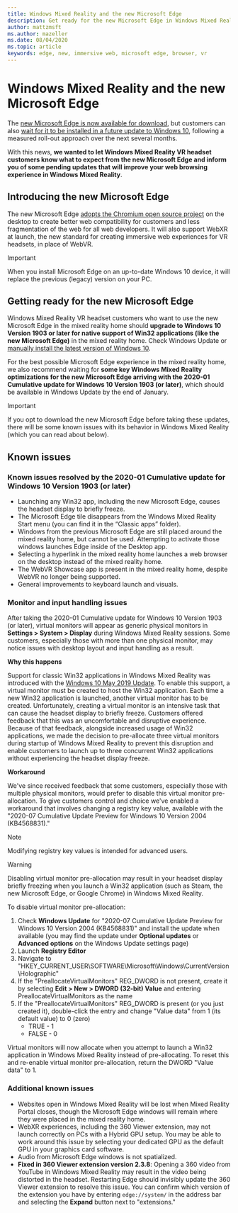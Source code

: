 ```yaml
---
title: Windows Mixed Reality and the new Microsoft Edge
description: Get ready for the new Microsoft Edge in Windows Mixed Reality. Includes changes to expect, updates to look out for, and known issues.
author: mattzmsft
ms.author: mazeller
ms.date: 08/04/2020
ms.topic: article
keywords: edge, new, immersive web, microsoft edge, browser, vr
---
```


# Windows Mixed Reality and the new Microsoft Edge

The [new Microsoft Edge is now available for download](https://blogs.windows.com/windowsexperience/?p=173496), but customers can also [wait for it to be installed in a future update to Windows 10](https://blogs.windows.com/msedgedev/2020/01/15/upgrading-new-microsoft-edge-79-chromium/), following a measured roll-out approach over the next several months. 

With this news, **we wanted to let Windows Mixed Reality VR headset customers know what to expect from the new Microsoft Edge and inform you of some pending updates that will improve your web browsing experience in Windows Mixed Reality**.

## Introducing the new Microsoft Edge

The new Microsoft Edge [adopts the Chromium open source project](https://blogs.windows.com/windowsexperience/2018/12/06/microsoft-edge-making-the-web-better-through-more-open-source-collaboration/) on the desktop to create better web compatibility for customers and less fragmentation of the web for all web developers. It will also support WebXR at launch, the new standard for creating immersive web experiences for VR headsets, in place of WebVR.

>[!IMPORTANT]
>When you install Microsoft Edge on an up-to-date Windows 10 device, it will replace the previous (legacy) version on your PC.

## Getting ready for the new Microsoft Edge

Windows Mixed Reality VR headset customers who want to use the new Microsoft Edge in the mixed reality home should **upgrade to Windows 10 Version 1903 or later for native support of Win32 applications (like the new Microsoft Edge)** in the mixed reality home. Check Windows Update or [manually install the latest version of Windows 10](https://www.microsoft.com/en-us/software-download/windows10).

For the best possible Microsoft Edge experience in the mixed reality home, we also recommend waiting for **some key Windows Mixed Reality optimizations for the new Microsoft Edge arriving with the 2020-01 Cumulative update for Windows 10 Version 1903 (or later)**, which should be available in Windows Update by the end of January.

>[!IMPORTANT]
>If you opt to download the new Microsoft Edge before taking these updates, there will be some known issues with its behavior in Windows Mixed Reality (which you can read about below).

## Known issues

### Known issues resolved by the 2020-01 Cumulative update for Windows 10 Version 1903 (or later)

- Launching any Win32 app, including the new Microsoft Edge, causes the headset display to briefly freeze.
- The Microsoft Edge tile disappears from the Windows Mixed Reality Start menu (you can find it in the “Classic apps” folder).
- Windows from the previous Microsoft Edge are still placed around the mixed reality home, but cannot be used. Attempting to activate those windows launches Edge inside of the Desktop app.
- Selecting a hyperlink in the mixed reality home launches a web browser on the desktop instead of the mixed reality home.
- The WebVR Showcase app is present in the mixed reality home, despite WebVR no longer being supported.
- General improvements to keyboard launch and visuals.

### Monitor and input handling issues

After taking the 2020-01 Cumulative update for Windows 10 Version 1903 (or later), virtual monitors will appear as generic physical monitors in **Settings > System > Display** during Windows Mixed Reality sessions. Some customers, especially those with more than one physical monitor, may notice issues with desktop layout and input handling as a result.

**Why this happens**

Support for classic Win32 applications in Windows Mixed Reality was introduced with the [Windows 10 May 2019 Update](https://docs.microsoft.com/windows/mixed-reality/enthusiast-guide/release-notes-may-2019). To enable this support, a virtual monitor must be created to host the Win32 application. Each time a new Win32 application is launched, another virtual monitor has to be created. Unfortunately, creating a virtual monitor is an intensive task that can cause the headset display to briefly freeze. Customers offered feedback that this was an uncomfortable and disruptive experience. Because of that feedback, alongside increased usage of Win32 applications, we made the decision to pre-allocate three virtual monitors during startup of Windows Mixed Reality to prevent this disruption and enable customers to launch up to three concurrent Win32 applications without experiencing the headset display freeze.

**Workaround**

We've since received feedback that some customers, especially those with multiple physical monitors, would prefer to disable this virtual monitor pre-allocation. To give customers control and choice we've enabled a workaround that involves changing a registry key value, available with the "2020-07 Cumulative Update Preview for Windows 10 Version 2004 (KB4568831)."

>[!NOTE]
>Modifying registry key values is intended for advanced users.

>[!WARNING]
>Disabling virtual monitor pre-allocation may result in your headset display briefly freezing when you launch a Win32 application (such as Steam, the new Microsoft Edge, or Google Chrome) in Windows Mixed Reality.

To disable virtual monitor pre-allocation:
1. Check **Windows Update** for "2020-07 Cumulative Update Preview for Windows 10 Version 2004 (KB4568831)" and install the update when available (you may find the update under **Optional updates** or **Advanced options** on the Windows Update settings page)
2. Launch **Registry Editor**
3. Navigate to "HKEY_CURRENT_USER\SOFTWARE\Microsoft\Windows\CurrentVersion\Holographic\"
4. If the "PreallocateVirtualMonitors" REG_DWORD is not present, create it by selecting **Edit > New > DWORD (32-bit) Value** and entering PreallocateVirtualMonitors as the name
5. If the "PreallocateVirtualMonitors" REG_DWORD is present (or you just created it), double-click the entry and change "Value data" from 1 (its default value) to 0 (zero)
    * TRUE - 1
    * FALSE - 0

Virtual monitors will now allocate when you attempt to launch a Win32 application in Windows Mixed Reality instead of pre-allocating. To reset this and re-enable virtual monitor pre-allocation, return the DWORD "Value data" to 1.

### Additional known issues

-	Websites open in Windows Mixed Reality will be lost when Mixed Reality Portal closes, though the Microsoft Edge windows will remain where they were placed in the mixed reality home.
- WebXR experiences, including the 360 Viewer extension, may not launch correctly on PCs with a Hybrid GPU setup. You may be able to work around this issue by selecting your dedicated GPU as the default GPU in your graphics card software.
-	Audio from Microsoft Edge windows is not spatialized.
-	**Fixed in 360 Viewer extension version 2.3.8**: Opening a 360 video from YouTube in Windows Mixed Reality may result in the video being distorted in the headset. Restarting Edge should invisibly update the 360 Viewer extension to resolve this issue. You can confirm which version of the extension you have by entering `edge://system/` in the address bar and selecting the **Expand** button next to "extensions."
